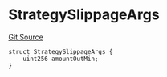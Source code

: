 # StrategySlippageArgs
[Git Source](https://github.com/bob-collective/bob/blob/master/src/gateway/IStrategy.sol)


```solidity
struct StrategySlippageArgs {
    uint256 amountOutMin;
}
```

